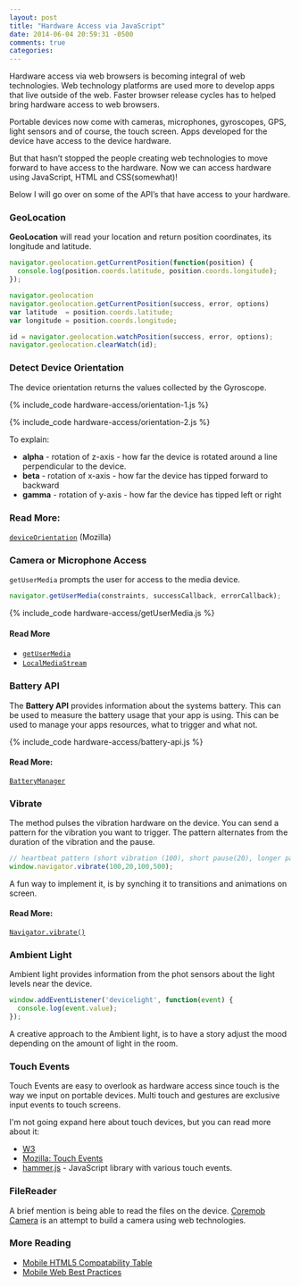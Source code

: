 ```yaml
---
layout: post
title: "Hardware Access via JavaScript"
date: 2014-06-04 20:59:31 -0500
comments: true
categories:
---
```


Hardware access via web browsers is becoming integral of web technologies.
Web technology platforms are used more to develop apps that live outside of the
web. Faster browser release cycles has to helped bring hardware access to web browsers.

Portable devices now come with cameras, microphones, gyroscopes, GPS, light sensors
and of course, the touch screen. Apps developed for the device have access to the device hardware.

But that hasn’t stopped the people creating web technologies to move forward to
have access to the hardware. Now we can access hardware using JavaScript, HTML and CSS(somewhat)!

Below I will go over on some of the API’s that have access to your hardware.

### GeoLocation
**GeoLocation** will read your location and return position coordinates, its
longitude and latitude.

```js
navigator.geolocation.getCurrentPosition(function(position) {
  console.log(position.coords.latitude, position.coords.longitude);
});

navigator.geolocation
navigator.geolocation.getCurrentPosition(success, error, options)
var latitude  = position.coords.latitude;
var longitude = position.coords.longitude;

id = navigator.geolocation.watchPosition(success, error, options);
navigator.geolocation.clearWatch(id);
```


### Detect Device Orientation
The device orientation returns the values collected by the Gyroscope.

{% include_code hardware-access/orientation-1.js %}

{% include_code hardware-access/orientation-2.js %}

To explain:

* **alpha** - rotation of z-axis - how far the device is rotated around a line perpendicular to the device.
* **beta** - rotation of x-axis - how far the device has tipped forward to backward
* **gamma** - rotation of y-axis - how far the device has tipped left or right

### Read More:
[`deviceOrientation`](https://developer.mozilla.org/en-US/docs/Web/Reference/Events/deviceorientation) (Mozilla)


### Camera or Microphone Access

`getUserMedia` prompts the user for access to the media device.

```js
navigator.getUserMedia(constraints, successCallback, errorCallback);
```

{% include_code hardware-access/getUserMedia.js %}

#### Read More
* [`getUserMedia`](https://developer.mozilla.org/en-US/docs/Web/API/Navigator-42)
* [`LocalMediaStream`](https://developer.mozilla.org/en-US/docs/WebRTC/MediaStream_API#LocalMediaStream)



### Battery API
The **Battery API** provides information about the systems battery. This can be
used to measure the battery usage that your app is using. This can be used to
manage your apps resources, what to trigger and what not.

{% include_code hardware-access/battery-api.js %}

#### Read More:
[`BatteryManager`](https://developer.mozilla.org/en-US/docs/Web/API/BatteryManager)


### Vibrate
The method pulses the vibration hardware on the device. You can send a pattern for
the vibration you want to trigger. The pattern alternates from the duration of the
vibration and the pause.

```js
// heartbeat pattern (short vibration (100), short pause(20), longer pause(500))
window.navigator.vibrate(100,20,100,500);
```

A fun way to implement it, is by synching it to transitions and animations on screen.

#### Read More:
[`Navigator.vibrate()`](https://developer.mozilla.org/en-US/docs/Web/API/Navigator-31)


### Ambient Light
Ambient light provides information from the phot sensors about the light levels
near the device.

```js
window.addEventListener('devicelight', function(event) {
  console.log(event.value);
});
```
A creative approach to the Ambient light, is to have a story adjust the mood depending
on the amount of light in the room.


### Touch Events
Touch Events are easy to overlook as hardware access since touch is the way we input
on portable devices. Multi touch and gestures are exclusive input events to touch screens.

I'm not going expand here about touch devices, but you can read more about it:
* [W3 ](http://www.w3.org/TR/2013/REC-touch-events-20131010/)
* [Mozilla: Touch Events](https://developer.mozilla.org/en-US/docs/Web/Guide/Events/Touch_events)
* [hammer.js](http://eightmedia.github.io/hammer.js/) - JavaScript library with various touch events.

### FileReader
A brief mention is being able to read the files on the device. [Coremob Camera](https://github.com/coremob/camera)
is an attempt to build a camera using web technologies.

### More Reading
* [Mobile HTML5 Compatability Table](http://mobilehtml5.org/)
* [Mobile Web Best Practices](http://www.w3.org/TR/2010/REC-mwabp-20101214/)